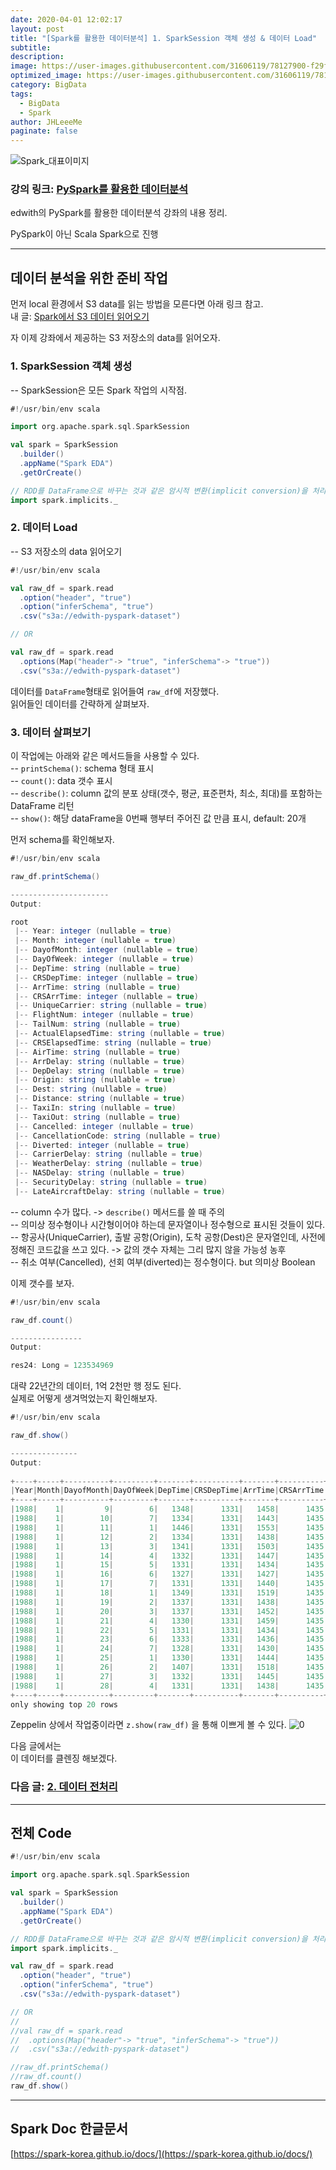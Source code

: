 ```yaml
---
date: 2020-04-01 12:02:17
layout: post
title: "[Spark를 활용한 데이터분석] 1. SparkSession 객체 생성 & 데이터 Load"
subtitle:
description:
image: https://user-images.githubusercontent.com/31606119/78127900-f29f8380-744f-11ea-8a9c-664efe56712f.jpeg
optimized_image: https://user-images.githubusercontent.com/31606119/78127900-f29f8380-744f-11ea-8a9c-664efe56712f.jpeg
category: BigData
tags:
  - BigData
  - Spark
author: JHLeeeMe
paginate: false
---
```


![Spark_대표이미지](https://user-images.githubusercontent.com/31606119/78127900-f29f8380-744f-11ea-8a9c-664efe56712f.jpeg)
### 강의 링크: [PySpark를 활용한 데이터분석](https://www.edwith.org/sparktutorial)
edwith의 PySpark를 활용한 데이터분석 강좌의 내용 정리.  

PySpark이 아닌 Scala Spark으로 진행

---

## 데이터 분석을 위한 준비 작업

먼저 local 환경에서 S3 data를 읽는 방법을 모른다면 아래 링크 참고.  
내 글: [Spark에서 S3 데이터 읽어오기](https://jhleeeme.github.io/read-aws-s3-data-on-spark/)

자 이제 강좌에서 제공하는 S3 저장소의 data를 읽어오자.   

### 1. SparkSession 객체 생성
-- SparkSession은 모든 Spark 작업의 시작점.  
```scala
#!/usr/bin/env scala

import org.apache.spark.sql.SparkSession

val spark = SparkSession
  .builder() 
  .appName("Spark EDA") 
  .getOrCreate()

// RDD를 DataFrame으로 바꾸는 것과 같은 암시적 변환(implicit conversion)을 처리하기 위해
import spark.implicits._
```

### 2. 데이터 Load
-- S3 저장소의 data 읽어오기
```scala
#!/usr/bin/env scala

val raw_df = spark.read
  .option("header", "true")
  .option("inferSchema", "true")
  .csv("s3a://edwith-pyspark-dataset")

// OR

val raw_df = spark.read
  .options(Map("header"-> "true", "inferSchema"-> "true"))
  .csv("s3a://edwith-pyspark-dataset")
```
데이터를 ```DataFrame```형태로 읽어들여 ```raw_df```에 저장했다.  
읽어들인 데이터를 간략하게 살펴보자.  

### 3. 데이터 살펴보기
이 작업에는 아래와 같은 메서드들을 사용할 수 있다.  
-- ```printSchema()```: schema 형태 표시  
-- ```count()```: data 갯수 표시  
-- ```describe()```: column 값의 분포 상태(갯수, 평균, 표준편차, 최소, 최대)를 포함하는 DataFrame 리턴  
-- ```show()```: 해당 dataFrame을 0번째 행부터 주어진 값 만큼 표시, default: 20개

먼저 schema를 확인해보자.
```scala
#!/usr/bin/env scala

raw_df.printSchema()

----------------------
Output:

root
 |-- Year: integer (nullable = true)
 |-- Month: integer (nullable = true)
 |-- DayofMonth: integer (nullable = true)
 |-- DayOfWeek: integer (nullable = true)
 |-- DepTime: string (nullable = true)
 |-- CRSDepTime: integer (nullable = true)
 |-- ArrTime: string (nullable = true)
 |-- CRSArrTime: integer (nullable = true)
 |-- UniqueCarrier: string (nullable = true)
 |-- FlightNum: integer (nullable = true)
 |-- TailNum: string (nullable = true)
 |-- ActualElapsedTime: string (nullable = true)
 |-- CRSElapsedTime: string (nullable = true)
 |-- AirTime: string (nullable = true)
 |-- ArrDelay: string (nullable = true)
 |-- DepDelay: string (nullable = true)
 |-- Origin: string (nullable = true)
 |-- Dest: string (nullable = true)
 |-- Distance: string (nullable = true)
 |-- TaxiIn: string (nullable = true)
 |-- TaxiOut: string (nullable = true)
 |-- Cancelled: integer (nullable = true)
 |-- CancellationCode: string (nullable = true)
 |-- Diverted: integer (nullable = true)
 |-- CarrierDelay: string (nullable = true)
 |-- WeatherDelay: string (nullable = true)
 |-- NASDelay: string (nullable = true)
 |-- SecurityDelay: string (nullable = true)
 |-- LateAircraftDelay: string (nullable = true)
```
-- column 수가 많다. -> ```describe()``` 메서드를 쓸 때 주의  
-- 의미상 정수형이나 시간형이어야 하는데 문자열이나 정수형으로 표시된 것들이 있다.  
-- 항공사(UniqueCarrier), 출발 공항(Origin), 도착 공항(Dest)은 문자열인데, 사전에 정해진 코드값을 쓰고 있다. -> 값의 갯수 자체는 그리 많지 않을 가능성 농후  
-- 취소 여부(Cancelled), 선회 여부(diverted)는 정수형이다. but 의미상 Boolean

이제 갯수를 보자.
```scala
#!/usr/bin/env scala

raw_df.count()

----------------
Output:

res24: Long = 123534969
```

대략 22년간의 데이터, 1억 2천만 행 정도 된다.  
실제로 어떻게 생겨먹었는지 확인해보자.
```scala
#!/usr/bin/env scala

raw_df.show()

---------------
Output:
￼
+----+-----+----------+---------+-------+----------+-------+----------+-------------+---------+-------+-----------------+--------------+-------+--------+--------+------+----+--------+------+-------+---------+----------------+--------+------------+------------+--------+-------------+-----------------+
|Year|Month|DayofMonth|DayOfWeek|DepTime|CRSDepTime|ArrTime|CRSArrTime|UniqueCarrier|FlightNum|TailNum|ActualElapsedTime|CRSElapsedTime|AirTime|ArrDelay|DepDelay|Origin|Dest|Distance|TaxiIn|TaxiOut|Cancelled|CancellationCode|Diverted|CarrierDelay|WeatherDelay|NASDelay|SecurityDelay|LateAircraftDelay|
+----+-----+----------+---------+-------+----------+-------+----------+-------------+---------+-------+-----------------+--------------+-------+--------+--------+------+----+--------+------+-------+---------+----------------+--------+------------+------------+--------+-------------+-----------------+
|1988|    1|         9|        6|   1348|      1331|   1458|      1435|           PI|      942|     NA|               70|            64|     NA|      23|      17|   SYR| BWI|     273|    NA|     NA|        0|              NA|       0|          NA|          NA|      NA|           NA|               NA|
|1988|    1|        10|        7|   1334|      1331|   1443|      1435|           PI|      942|     NA|               69|            64|     NA|       8|       3|   SYR| BWI|     273|    NA|     NA|        0|              NA|       0|          NA|          NA|      NA|           NA|               NA|
|1988|    1|        11|        1|   1446|      1331|   1553|      1435|           PI|      942|     NA|               67|            64|     NA|      78|      75|   SYR| BWI|     273|    NA|     NA|        0|              NA|       0|          NA|          NA|      NA|           NA|               NA|
|1988|    1|        12|        2|   1334|      1331|   1438|      1435|           PI|      942|     NA|               64|            64|     NA|       3|       3|   SYR| BWI|     273|    NA|     NA|        0|              NA|       0|          NA|          NA|      NA|           NA|               NA|
|1988|    1|        13|        3|   1341|      1331|   1503|      1435|           PI|      942|     NA|               82|            64|     NA|      28|      10|   SYR| BWI|     273|    NA|     NA|        0|              NA|       0|          NA|          NA|      NA|           NA|               NA|
|1988|    1|        14|        4|   1332|      1331|   1447|      1435|           PI|      942|     NA|               75|            64|     NA|      12|       1|   SYR| BWI|     273|    NA|     NA|        0|              NA|       0|          NA|          NA|      NA|           NA|               NA|
|1988|    1|        15|        5|   1331|      1331|   1434|      1435|           PI|      942|     NA|               63|            64|     NA|      -1|       0|   SYR| BWI|     273|    NA|     NA|        0|              NA|       0|          NA|          NA|      NA|           NA|               NA|
|1988|    1|        16|        6|   1327|      1331|   1427|      1435|           PI|      942|     NA|               60|            64|     NA|      -8|      -4|   SYR| BWI|     273|    NA|     NA|        0|              NA|       0|          NA|          NA|      NA|           NA|               NA|
|1988|    1|        17|        7|   1331|      1331|   1440|      1435|           PI|      942|     NA|               69|            64|     NA|       5|       0|   SYR| BWI|     273|    NA|     NA|        0|              NA|       0|          NA|          NA|      NA|           NA|               NA|
|1988|    1|        18|        1|   1349|      1331|   1519|      1435|           PI|      942|     NA|               90|            64|     NA|      44|      18|   SYR| BWI|     273|    NA|     NA|        0|              NA|       0|          NA|          NA|      NA|           NA|               NA|
|1988|    1|        19|        2|   1337|      1331|   1438|      1435|           PI|      942|     NA|               61|            64|     NA|       3|       6|   SYR| BWI|     273|    NA|     NA|        0|              NA|       0|          NA|          NA|      NA|           NA|               NA|
|1988|    1|        20|        3|   1337|      1331|   1452|      1435|           PI|      942|     NA|               75|            64|     NA|      17|       6|   SYR| BWI|     273|    NA|     NA|        0|              NA|       0|          NA|          NA|      NA|           NA|               NA|
|1988|    1|        21|        4|   1330|      1331|   1459|      1435|           PI|      942|     NA|               89|            64|     NA|      24|      -1|   SYR| BWI|     273|    NA|     NA|        0|              NA|       0|          NA|          NA|      NA|           NA|               NA|
|1988|    1|        22|        5|   1331|      1331|   1434|      1435|           PI|      942|     NA|               63|            64|     NA|      -1|       0|   SYR| BWI|     273|    NA|     NA|        0|              NA|       0|          NA|          NA|      NA|           NA|               NA|
|1988|    1|        23|        6|   1333|      1331|   1436|      1435|           PI|      942|     NA|               63|            64|     NA|       1|       2|   SYR| BWI|     273|    NA|     NA|        0|              NA|       0|          NA|          NA|      NA|           NA|               NA|
|1988|    1|        24|        7|   1328|      1331|   1430|      1435|           PI|      942|     NA|               62|            64|     NA|      -5|      -3|   SYR| BWI|     273|    NA|     NA|        0|              NA|       0|          NA|          NA|      NA|           NA|               NA|
|1988|    1|        25|        1|   1330|      1331|   1444|      1435|           PI|      942|     NA|               74|            64|     NA|       9|      -1|   SYR| BWI|     273|    NA|     NA|        0|              NA|       0|          NA|          NA|      NA|           NA|               NA|
|1988|    1|        26|        2|   1407|      1331|   1518|      1435|           PI|      942|     NA|               71|            64|     NA|      43|      36|   SYR| BWI|     273|    NA|     NA|        0|              NA|       0|          NA|          NA|      NA|           NA|               NA|
|1988|    1|        27|        3|   1332|      1331|   1445|      1435|           PI|      942|     NA|               73|            64|     NA|      10|       1|   SYR| BWI|     273|    NA|     NA|        0|              NA|       0|          NA|          NA|      NA|           NA|               NA|
|1988|    1|        28|        4|   1331|      1331|   1438|      1435|           PI|      942|     NA|               67|            64|     NA|       3|       0|   SYR| BWI|     273|    NA|     NA|        0|              NA|       0|          NA|          NA|      NA|           NA|               NA|
+----+-----+----------+---------+-------+----------+-------+----------+-------------+---------+-------+-----------------+--------------+-------+--------+--------+------+----+--------+------+-------+---------+----------------+--------+------------+------------+--------+-------------+-----------------+
only showing top 20 rows
```

Zeppelin 상에서 작업중이라면 ```z.show(raw_df)``` 을 통해 이쁘게 볼 수 있다.
![0](https://user-images.githubusercontent.com/31606119/78145073-63a06480-746b-11ea-87f6-78c5efc12bb1.png)

다음 글에서는  
이 데이터를 클렌징 해보겠다.
### 다음 글: [2. 데이터 전처리](https://jhleeeme.github.io/edwith-using-spark-2/)

---

## 전체 Code
```scala
#!/usr/bin/env scala

import org.apache.spark.sql.SparkSession

val spark = SparkSession
  .builder() 
  .appName("Spark EDA") 
  .getOrCreate()

// RDD를 DataFrame으로 바꾸는 것과 같은 암시적 변환(implicit conversion)을 처리하기 위해
import spark.implicits._

val raw_df = spark.read
  .option("header", "true")
  .option("inferSchema", "true")
  .csv("s3a://edwith-pyspark-dataset")

// OR
//
//val raw_df = spark.read
//  .options(Map("header"-> "true", "inferSchema"-> "true"))
//  .csv("s3a://edwith-pyspark-dataset")

//raw_df.printSchema()
//raw_df.count()
raw_df.show()
```

---

## Spark Doc 한글문서                                                
[https://spark-korea.github.io/docs/](https://spark-korea.github.io/docs/)
